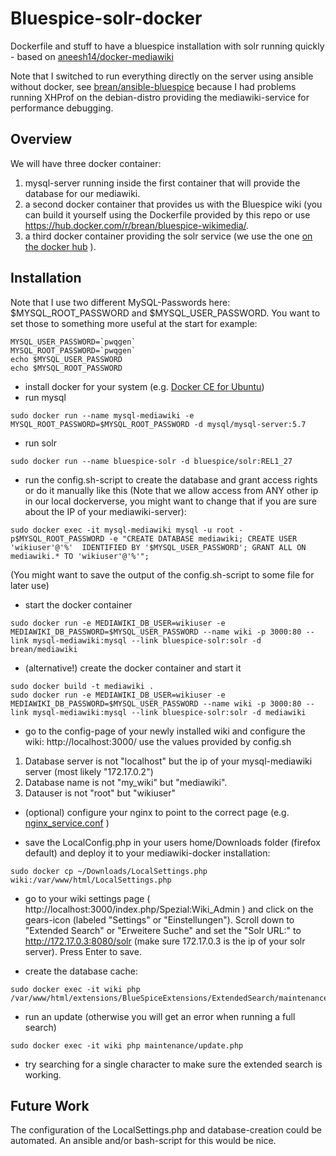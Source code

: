 # Bluespice-solr-docker
Dockerfile and stuff to have a bluespice installation with solr running quickly - based on [aneesh14/docker-mediawiki](https://hub.docker.com/r/aneesh14/docker-mediawiki/)

Note that I switched to run everything directly on the server using ansible without docker, see [brean/ansible-bluespice](https://github.com/brean/ansible-bluespice) because I had problems running XHProf on the debian-distro providing the mediawiki-service for performance debugging.

Overview
--------
We will have three docker container:

1. mysql-server running inside the first container that will provide the database for our mediawiki.
1. a second docker container that provides us with the Bluespice wiki (you can build it yourself using the Dockerfile provided by this repo or use https://hub.docker.com/r/brean/bluespice-wikimedia/.
1. a third docker container providing the solr service (we use the one [on the docker hub](https://hub.docker.com/r/bluespice/solr/) ).

Installation
------------
Note that I use two different MySQL-Passwords here: $MYSQL_ROOT_PASSWORD and $MYSQL_USER_PASSWORD. 
You want to set those to something more useful at the start for example:

```
MYSQL_USER_PASSWORD=`pwqgen`
MYSQL_ROOT_PASSWORD=`pwqgen`
echo $MYSQL_USER_PASSWORD
echo $MYSQL_ROOT_PASSWORD
```

- install docker for your system (e.g. [Docker CE for Ubuntu](https://docs.docker.com/engine/installation/linux/docker-ce/ubuntu/))
- run mysql 
```
sudo docker run --name mysql-mediawiki -e MYSQL_ROOT_PASSWORD=$MYSQL_ROOT_PASSWORD -d mysql/mysql-server:5.7
```
- run solr
```
sudo docker run --name bluespice-solr -d bluespice/solr:REL1_27
```
- run the config.sh-script to create the database and grant access rights or do it manually like this (Note that we allow access from ANY other ip in our local dockerverse, you might want to change that if you are sure about the IP of your mediawiki-server):
```
sudo docker exec -it mysql-mediawiki mysql -u root -p$MYSQL_ROOT_PASSWORD -e "CREATE DATABASE mediawiki; CREATE USER 'wikiuser'@'%'  IDENTIFIED BY '$MYSQL_USER_PASSWORD'; GRANT ALL ON mediawiki.* TO 'wikiuser'@'%'";
```
(You might want to save the output of the config.sh-script to some file for later use)

- start the docker container 
```
sudo docker run -e MEDIAWIKI_DB_USER=wikiuser -e MEDIAWIKI_DB_PASSWORD=$MYSQL_USER_PASSWORD --name wiki -p 3000:80 --link mysql-mediawiki:mysql --link bluespice-solr:solr -d brean/mediawiki
```

- (alternative!) create the docker container and start it
```
sudo docker build -t mediawiki .
sudo docker run -e MEDIAWIKI_DB_USER=wikiuser -e MEDIAWIKI_DB_PASSWORD=$MYSQL_USER_PASSWORD --name wiki -p 3000:80 --link mysql-mediawiki:mysql --link bluespice-solr:solr -d mediawiki
```

- go to the config-page of your newly installed wiki and configure the wiki: http://localhost:3000/ use the values provided by config.sh
1. Database server is not "localhost" but the ip of your mysql-mediawiki server (most likely "172.17.0.2")
1. Database name is not "my_wiki" but "mediawiki".
1. Datauser is not "root" but "wikiuser"

- (optional) configure your nginx to point to the correct page (e.g. [nginx_service.conf](https://gist.github.com/brean/e150a6ba3fa193e5fe6eb29f2f4d3046) )

- save the LocalConfig.php in your users home/Downloads folder (firefox default) and deploy it to your mediawiki-docker installation:

```
sudo docker cp ~/Downloads/LocalSettings.php wiki:/var/www/html/LocalSettings.php
```
- go to your wiki settings page ( http://localhost:3000/index.php/Spezial:Wiki_Admin ) and click on the gears-icon (labeled "Settings" or "Einstellungen"). Scroll down to "Extended Search" or "Erweitere Suche" and set the "Solr URL:" to http://172.17.0.3:8080/solr (make sure 172.17.0.3 is the ip of your solr server). Press Enter to save.

- create the database cache:
```
sudo docker exec -it wiki php /var/www/html/extensions/BlueSpiceExtensions/ExtendedSearch/maintenance/searchUpdate.php
```

- run an update (otherwise you will get an error when running a full search)
```
sudo docker exec -it wiki php maintenance/update.php
```

- try searching for a single character to make sure the extended search is working.

Future Work
-----------
The configuration of the LocalSettings.php and database-creation could be automated.
An ansible and/or bash-script for this would be nice.
